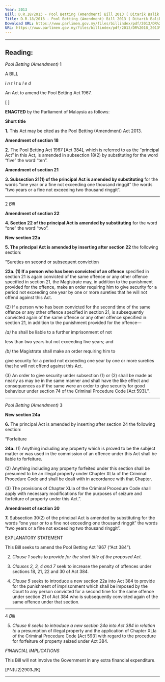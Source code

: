 ```yaml
---
Year: 2013
Bill: D.R.18/2013 - Pool Betting (Amendment) Bill 2013 ( Ditarik Balik )
Title: D.R.18/2013 - Pool Betting (Amendment) Bill 2013 ( Ditarik Balik )
Download URL: https://www.parlimen.gov.my/files/billindex/pdf/2013/DR%2018_2013%20EN.pdf
URL: https://www.parlimen.gov.my/files/billindex/pdf/2013/DR%2018_2013%20EN.pdf
---
```

---
Reading:
---

_Pool Betting (Amendment)_ 1

A BILL

_i n t i t u l e d_

An Act to amend the Pool Betting Act 1967.

[ ]

**ENACTED** by the Parliament of Malaysia as follows:

**Short title**

**1.** This Act may be cited as the Pool Betting (Amendment)
Act 2013.

**Amendment of section 18**

**2.** The Pool Betting Act 1967 [Act 384], which is referred to as
the “principal Act” in this Act, is amended in subsection 18(2)
by substituting for the word “five” the word “ten”.

**Amendment of section 21**

**3. Subsection 21(1) of the principal Act is amended by substituting**
for the words “one year or a fine not exceeding one thousand
ringgit” the words “two years or a fine not exceeding two thousand
ringgit”.


-----

2 _Bill_

**Amendment of section 22**

**4. Section 22 of the principal Act is amended by substituting**
for the word “one” the word “two”.

**New section 22a**

**5. The principal Act is amended by inserting after section 22**
the following section:

“Sureties on second or subsequent conviction

**22a. (1) If a person who has been convicted of an offence**
specified in section 21 is again convicted of the same offence
or any other offence specified in section 21, the Magistrate
may, in addition to the punishment provided for the offence,
make an order requiring him to give security for a period
not exceeding one year by one or more sureties that he will
not offend against this Act.

(2) If a person who has been convicted for the second time
of the same offence or any other offence specified in section 21,
is subsequently convicted again of the same offence or any
other offence specified in section 21, in addition to the
punishment provided for the offence—

_(a)_ he shall be liable to a further imprisonment of not

less than two years but not exceeding five years;
and

_(b)_ the Magistrate shall make an order requiring him to

give security for a period not exceeding one year
by one or more sureties that he will not offend
against this Act.

(3) An order to give security under subsection (1) or (2)
shall be made as nearly as may be in the same manner and
shall have the like effect and consequences as if the same
were an order to give security for good behaviour under
section 74 of the Criminal Procedure Code [Act 593].”.


-----

_Pool Betting (Amendment)_ 3

**New section 24a**

**6.** The principal Act is amended by inserting after section 24
the following section:

“Forfeiture

**24a.** (1) Anything including any property which is proved
to be the subject matter or was used in the commission of
an offence under this Act shall be liable to forfeiture.

(2) Anything including any property forfeited under this
section shall be presumed to be an illegal property under
Chapter XLIa of the Criminal Procedure Code and shall be
dealt with in accordance with that Chapter.

(3) The provisions of Chapter XLIa of the Criminal
Procedure Code shall apply with necessary modifications
for the purposes of seizure and forfeiture of property under
this Act.”.

**Amendment of section 30**

**7.** Subsection 30(2) of the principal Act is amended by substituting
for the words “one year or to a fine not exceeding one thousand
ringgit” the words “two years or a fine not exceeding two thousand
ringgit”.

EXPLANATORY STATEMENT

This Bill seeks to amend the Pool Betting Act 1967 (“Act 384”).

2. _Clause 1 seeks to provide for the short title of the proposed Act._

3. _Clauses 2, 3, 4 and_ _7_ seek to increase the penalty of offences under
sections 18, 21, 22 and 30 of Act 384.

4. _Clause 5_ seeks to introduce a new section 22a into Act 384 to provide
for the punishment of imprisonment which shall be imposed by the Court to
any person convicted for a second time for the same offence under section 21
of Act 384 who is subsequently convicted again of the same offence under
that section.


-----

4 _Bill_

5. _Clause 6 seeks to introduce a new section 24a into Act 384 in relation to_
a presumption of illegal property and the application of Chapter XLIa of the
Criminal Procedure Code [Act 593] with regard to the procedure for forfeiture
of property seized under Act 384.

_FINANCIAL IMPLICATIONS_

This Bill will not involve the Government in any extra financial
expenditure.

[PN(U2)2903J/K]


-----

